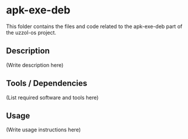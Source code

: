 # apk-exe-deb

This folder contains the files and code related to the apk-exe-deb part of the uzzol-os project.

## Description
(Write description here)

## Tools / Dependencies
(List required software and tools here)

## Usage
(Write usage instructions here)

